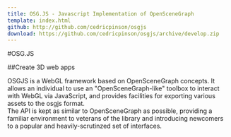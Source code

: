 ```yaml
---
title: OSG.JS - Javascript Implementation of OpenSceneGraph
template: index.html
github: http://github.com/cedricpinson/osgjs
download: https://github.com/cedricpinson/osgjs/archive/develop.zip
---
```


#OSG.JS

##Create 3D web apps

OSGJS is a WebGL framework based on OpenSceneGraph concepts. It allows an individual to use an "OpenSceneGraph-like" toolbox to interact with WebGL via JavaScript, and provides facilities for exporting various assets to the osgjs format.  
The API is kept as similar to OpenSceneGraph as possible, providing a familiar environment to veterans of the library and introducing newcomers to a popular and heavily-scrutinzed set of interfaces.
